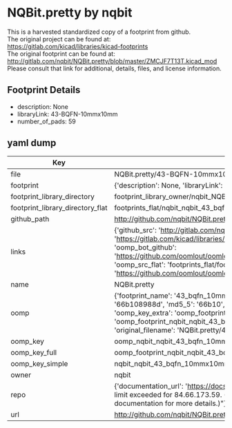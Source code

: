 # NQBit.pretty by nqbit  
This is a harvested standardized copy of a footprint from github.  
The original project can be found at:  
https://gitlab.com/kicad/libraries/kicad-footprints  
The original footprint can be found at:
http://gitlab.com/nqbit/NQBit.pretty/blob/master/ZMCJF7T13T.kicad_mod
Please consult that link for additional, details, files, and license information.  
## Footprint Details
* description: None  
* libraryLink: 43-BQFN-10mmx10mm  
* number_of_pads: 59  
## yaml dump  
| Key | Value |  
| --- | --- |  
| file | NQBit.pretty/43-BQFN-10mmx10mm.kicad_mod |  
| footprint | {'description': None, 'libraryLink': '43-BQFN-10mmx10mm', 'number_of_pads': 59} |  
| footprint_library_directory | footprint_library_owner/nqbit_NQBit.pretty |  
| footprint_library_directory_flat | footprints_flat/nqbit_nqbit_43_bqfn_10mmx10mm/working |  
| github_path | http://github.com/nqbit/NQBit.pretty/blob/master/43-BQFN-10mmx10mm.kicad_mod |  
| links | {'github_src': 'http://gitlab.com/nqbit/NQBit.pretty/blob/master/ZMCJF7T13T.kicad_mod', 'github_src_repo': 'https://gitlab.com/kicad/libraries/kicad-footprints', 'oomp_bot': 'footprints/nqbit_nqbit_43_bqfn_10mmx10mm/working', 'oomp_bot_github': 'https://github.com/oomlout/oomlout_oomp_footprint_bot/tree/main/footprints/nqbit_nqbit_43_bqfn_10mmx10mm/working', 'oomp_src_flat': 'footprints_flat/footprints_flat/nqbit_nqbit_43_bqfn_10mmx10mm/working', 'oomp_src_flat_github': 'https://github.com/oomlout/oomlout_oomp_footprint_src/tree/main/footprints_flat/nqbit_nqbit_43_bqfn_10mmx10mm/working'} |  
| name | NQBit.pretty |  
| oomp | {'footprint_name': '43_bqfn_10mmx10mm', 'library_name': 'nqbit', 'md5': '66b108988dfa7028b54e5d21aeee9f92', 'md5_10': '66b108988d', 'md5_5': '66b10', 'md5_6': '66b108', 'oomp_key': 'oomp_nqbit_nqbit_43_bqfn_10mmx10mm', 'oomp_key_extra': 'oomp_footprint_nqbit_nqbit_43_bqfn_10mmx10mm', 'oomp_key_full': 'oomp_footprint_nqbit_nqbit_43_bqfn_10mmx10mm_66b108', 'oomp_key_simple': 'nqbit_nqbit_43_bqfn_10mmx10mm', 'original_filename': 'NQBit.pretty/43-BQFN-10mmx10mm.kicad_mod', 'owner_name': 'nqbit'} |  
| oomp_key | oomp_nqbit_nqbit_43_bqfn_10mmx10mm |  
| oomp_key_full | oomp_footprint_nqbit_nqbit_43_bqfn_10mmx10mm |  
| oomp_key_simple | nqbit_nqbit_43_bqfn_10mmx10mm |  
| owner | nqbit |  
| repo | {'documentation_url': 'https://docs.github.com/rest/overview/resources-in-the-rest-api#rate-limiting', 'message': "API rate limit exceeded for 84.66.173.59. (But here's the good news: Authenticated requests get a higher rate limit. Check out the documentation for more details.)"} |  
| url | http://github.com/nqbit/NQBit.pretty |  

